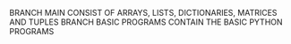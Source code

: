BRANCH MAIN CONSIST OF ARRAYS, LISTS, DICTIONARIES, MATRICES AND TUPLES
BRANCH BASIC PROGRAMS CONTAIN THE BASIC PYTHON PROGRAMS
